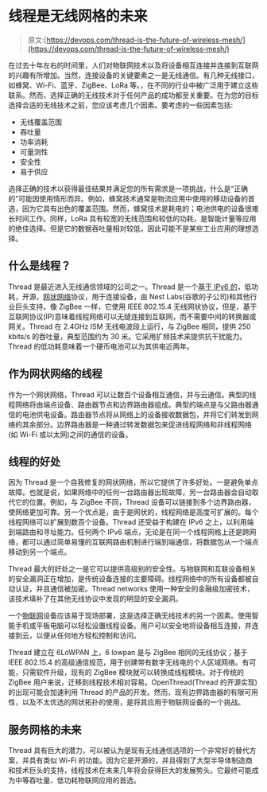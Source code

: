 # 线程是无线网格的未来

> 原文:[https://devops.com/thread-is-the-future-of-wireless-mesh/](https://devops.com/thread-is-the-future-of-wireless-mesh/)

在过去十年左右的时间里，人们对物联网技术以及将设备相互连接并连接到互联网的兴趣有所增加。当然，连接设备的关键要素之一是无线通信。有几种无线接口，如蜂窝、Wi-Fi、蓝牙、ZigBee、LoRa 等。，在不同的行业中被广泛用于建立这些联系。然而，选择正确的无线技术对于任何产品的成功都至关重要。在为您的目标选择合适的无线技术之前，您应该考虑几个因素。要考虑的一些因素包括:

*   无线覆盖范围
*   吞吐量
*   功率消耗
*   可量测性
*   安全性
*   易于供应

选择正确的技术以获得最佳结果并满足您的所有需求是一项挑战，什么是“正确的”可能因使用情形而异。例如，蜂窝技术通常是物流应用中使用的移动设备的首选，因为它具有出色的覆盖范围。然而，蜂窝技术是耗电的；电池供电的设备很难长时间工作。同样，LoRa 具有较宽的无线范围和较低的功耗，是智能计量等应用的绝佳选择。但是它的数据吞吐量相对较低，因此可能不是某些工业应用的理想选择。

## 什么是线程？

Thread 是最近进入无线通信领域的公司之一。Thread 是一个[基于 IPv6 的](https://www.threadgroup.org/What-is-Thread/Thread-Benefits)，低功耗，开源，[网状网络](https://devops.com/?s=service%20mesh)协议，用于连接设备，由 Nest Labs(谷歌的子公司)和其他行业巨头支持。像 ZigBee 一样，它使用 IEEE 802.15.4 无线网状协议，但是，基于互联网协议(IP)意味着线程网络可以无缝连接到互联网，而不需要中间的转换器或网关。Thread 在 2.4GHz ISM 无线电波段上运行，与 ZigBee 相同，提供 250 kbits/s 的吞吐量，典型范围约为 30 米。它采用扩频技术来提供抗干扰能力。Thread 的低功耗意味着一个硬币电池可以为其供电近两年。

## 作为网状网络的线程

作为一个网状网络，Thread 可以让数百个设备相互通信，并与云通信。典型的线程网络将由端点设备、路由器节点和边界路由器组成。典型的端点是与父路由器通信的电池供电设备。路由器节点将从网络上的设备接收数据包，并将它们转发到网络的其余部分。边界路由器是一种通过转发数据包来促进线程网络和非线程网络(如 Wi-Fi 或以太网)之间的通信的设备。

## 线程的好处

因为 Thread 是一个自我修复的网状网络，所以它提供了许多好处。一是避免单点故障。也就是说，如果网络中的任何一台路由器出现故障，另一台路由器会自动取代它的位置。例如，与 ZigBee 不同，Thread 设备可以链接到多个边界路由器，使网络更加可靠。另一个优点是，由于是网状的，线程网络是高度可扩展的。每个线程网络可以扩展到数百个设备。Thread 还受益于构建在 IPv6 之上，以利用端到端路由和寻址能力。任何两个 IPv6 端点，无论是在同一个线程网格上还是跨网络，都可以通过简单易懂的互联网路由机制进行端到端通信，将数据包从一个端点移动到另一个端点。

Thread 最大的好处之一是它可以提供高级别的安全性。与物联网和互联设备相关的安全漏洞正在增加，是传统设备连接的主要障碍。线程网络中的所有设备都被自动认证，并且通信被加密。Thread networks 使用一种安全的金融级加密技术，该技术填补了在其他无线协议中发现的明显的安全漏洞。

一个[物联网](https://devops.com/?s=IoT)设备应该易于现场部署，这是选择正确无线技术的另一个因素。使用智能手机或平板电脑可以轻松设置线程设备。用户可以安全地将设备相互连接，并连接到云，以便从任何地方轻松控制和访问。

Thread 建立在 6LoWPAN 上，6 lowpan 是与 ZigBee 相同的无线协议；基于 IEEE 802.15.4 的高级通信规范，用于创建带有数字无线电的个人区域网络。有可能，只需软件升级，现有的 ZigBee 模块就可以转换成线程模块。对于传统的 ZigBee 用户来说，迁移到线程技术相对容易。OpenThread(Thread 的开源实现)的出现可能会加速利用 Thread 的产品的开发。然而，现有边界路由器的有限可用性，以及不太优选的网状拓扑的使用，是将其应用于物联网设备的一个挑战。

## 服务网格的未来

Thread 具有巨大的潜力，可以被认为是现有无线通信选项的一个非常好的替代方案，并具有类似 Wi-Fi 的功能。因为它是开源的，并且得到了大型半导体制造商和技术巨头的支持，线程技术在未来几年将会获得巨大的发展势头。它最终可能成为中等吞吐量、低功耗物联网应用的首选。